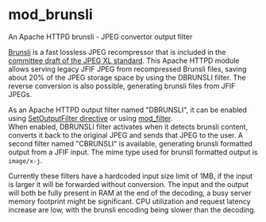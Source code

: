 # mod_brunsli

An Apache HTTPD brunsli - JPEG convertor output filter

[Brunsli][] is a fast lossless JPEG recompressor that is included in the
[committee draft of the JPEG XL standard][CD]. This Apache HTTPD module allows serving legacy JFIF JPEG from 
recompressed Brunsli files, saving about 20% of the JPEG storage space by using the DBRUNSLI filter. 
The reverse conversion is also possible, generating brunsli files from JFIF JPEGs.

[Brunsli]: https://github.com/google/brunsli
[CD]: https://arxiv.org/abs/1908.03565

As an Apache HTTPD output filter named "DBRUNSLI", it can be enabled using 
[SetOutputFilter directive](http://httpd.apache.org/docs/current/mod/core.html#setoutputfilter) or 
using [mod_filter](https://httpd.apache.org/docs/2.4/mod/mod_filter.html).  
When enabled, DBRUNSLI filter activates when it detects brunsli content, converts it back to the original 
JPEG and sends that JPEG to the user.
A second filter named "CBRUNSLI" is available, generating brunsli formatted output from a JFIF input. 
The mime type used for brunsli formatted output is `image/x-j`.

Currently these filters have a hardcoded input size limit of 1MB, if the input is larger it will be forwarded 
without conversion.
The input and the output will both be fully present in RAM at the end of the decoding, a busy server memory 
footprint might be significant. CPU utilization and request latency increase are low, with the brunsli encoding 
being slower than the decoding.
